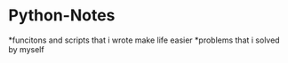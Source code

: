 # Python-Notes

*funcitons and scripts that i wrote make life easier
*problems that i solved by myself

